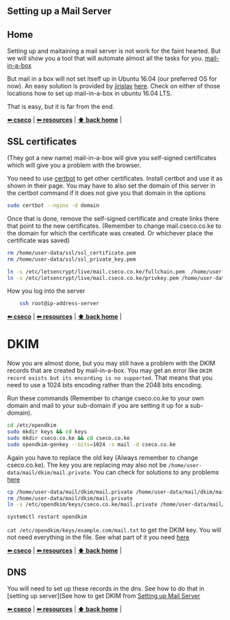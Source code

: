 ## Setting up a Mail Server

## Home

Setting up and maitaining a mail server is not work for the faint hearted. But we will show you a tool that will automate almost all the tasks for you. [mail-in-a-box](https://mailinabox.email/)

But mail in a box will not set itself up in Ubuntu 16.04 (our preferred OS for now). An easy solution is provided by [jirislav](https://github.com/mail-in-a-box/mailinabox/issues/758) [here](https://github.com/jirislav/mailinabox). Check on either of those locations how to set up mail-in-a-box in ubuntu 16.04 LTS.

That is easy, but it is far from the end.

**[⬅ cseco](#https://github.com/cseco/cseco/tree/dev)** | **[⬅ resources](#https://github.com/cseco/cseco/tree/dev/resources)** | **[⬆ back home](#home)** |

## SSL certificates
(They got a new name)
mail-in-a-box will give you self-signed certificates which will give you a problem with the browser.

You need to use [certbot](https://certbot.eff.org/lets-encrypt/ubuntuxenial-nginx) to get other certificates. Install certbot and use it as shown in their page. You may have to also set the domain of this server in the certbot command if it does not give you that domain in the options

```sh
sudo certbot --nginx -d domain
```

Once that is done, remove the self-signed certificate and create links there that point to the new certificates. (Remember to change mail.cseco.co.ke to the domain for which the certificate was created. Or whichever place the certificate was saved)

```sh
rm /home/user-data/ssl/ssl_certificate.pem
rm /home/user-data/ssl/ssl_private_key.pem

ln -s /etc/letsencrypt/live/mail.cseco.co.ke/fullchain.pem  /home/user-data/ssl/ssl_certificate.pem
ln -s /etc/letsencrypt/live/mail.cseco.co.ke/privkey.pem /home/user-data/ssl/ssl_private_key.pem
```

How you log into the server
```sh
	ssh root@ip-address-server
```

**[⬅ cseco](#https://github.com/cseco/cseco/tree/dev)** | **[⬅ resources](#https://github.com/cseco/cseco/tree/dev/resources)** | **[⬆ back home](#home)** |

# DKIM
Now you are almost done, but you may still have a problem with the DKIM records that are created by mail-in-a-box. You may get an error like `DKIM record exists but its encording is no supported`. That means that you need to use a 1024 bits encoding rather than the 2048 bits encoding.

Run these commands (Remember to change cseco.co.ke to your own domain and mail to your sub-domain if you are setting it up for a sub-domain).

```sh
cd /etc/opendkim
sudo mkdir keys && cd keys
sudo mkdir cseco.co.ke && cd cseco.co.ke
sudo opendkim-genkey --bits=1024 -s mail -d cseco.co.ke
```

Again you have to replace the old key (Always remember to change cseco.co.ke). The key you are replacing may also not be `/home/user-data/mail/dkim/mail.private`. You can check for solutions to any problems [here](https://discourse.mailinabox.email/t/dkim-signature-header-exists-but-is-not-valid/1968/5)

```sh
cp /home/user-data/mail/dkim/mail.private /home/user-data/mail/dkim/mail.private.bac
rm /home/user-data/mail/dkim/mail.private
ln -s /etc/opendkim/keys/cseco.co.ke/mail.private /home/user-data/mail/dkim/mail.private

systemctl restart opendkim
```


`cat /etc/opendkim/keys/example.com/mail.txt` to get the DKIM key. You will not need everything in the file. See what part of it you need [here](https://discourse.mailinabox.email/t/dkim-signature-header-exists-but-is-not-valid/1968/5)

**[⬅ cseco](#https://github.com/cseco/cseco/tree/dev)** | **[⬅ resources](#https://github.com/cseco/cseco/tree/dev/resources)** | **[⬆ back home](#home)** |

## DNS
You will need to set up these records in the dns. See how to do that in [setting up server](See how to get DKIM from [Setting up Mail Server](https://github.com/cseco/cseco/blob/dev/resources/SERVER.md#dns)

**[⬅ cseco](#https://github.com/cseco/cseco/tree/dev)** | **[⬅ resources](#https://github.com/cseco/cseco/tree/dev/resources)** | **[⬆ back home](#home)** |